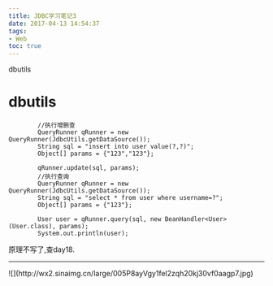 ```yaml
---
title: JDBC学习笔记3
date: 2017-04-13 14:54:37
tags:
- Web
toc: true
---
```

dbutils
<!--more-->
# dbutils
```
		//执行增删查
		QueryRunner qRunner = new QueryRunner(JdbcUtils.getDataSource());
		String sql = "insert into user value(?,?)";
		Object[] params = {"123","123"};
		
		qRunner.update(sql, params);
		//执行查询
		QueryRunner qRunner = new QueryRunner(JdbcUtils.getDataSource());
		String sql = "select * from user where username=?";
		Object[] params = {"123"};
		
		User user = qRunner.query(sql, new BeanHandler<User>(User.class), params);
		System.out.println(user);
```
原理不写了,查day18.
<hr>
![](http://wx2.sinaimg.cn/large/005P8ayVgy1fel2zqh20kj30vf0aagp7.jpg)
